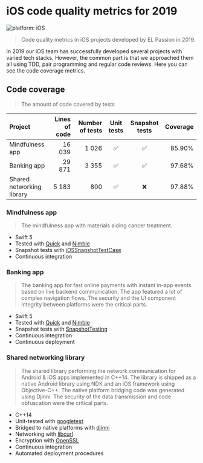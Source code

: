 # iOS code quality metrics for 2019

![platform: iOS](https://img.shields.io/badge/platform-iOS-blue.svg)

> Code quality metrics in iOS projects developed by EL Passion in 2019.

In 2019 our iOS team has successfully developed several projects with varied tech stacks. However, the common part is that we approached them all using TDD, pair programming and regular code reviews. Here you can see the code coverage metrics.

## Code coverage

> The amount of code covered by tests

|Project|Lines of code|Number of tests|Unit tests|Snapshot tests|Coverage|
|:-|-:|-:|:-:|:-:|-:|
|Mindfulness app|16 039|1 026|✅|✅|85.90%|
|Banking app|29 871|3 355|✅|✅|97.68%|
|Shared networking library|5 183|800|✅|❌|97.88%|

### Mindfulness app

> The mindfulness app with materials aiding cancer treatment. 

* Swift 5
* Tested with [Quick](https://github.com/Quick/Quick) and [Nimble](https://github.com/Quick/Nimble)
* Snapshot tests with [iOSSnapshotTestCase](https://github.com/uber/ios-snapshot-test-case)
* Continuous integration

### Banking app

> The banking app for fast online payments with instant in-app events based on live backend communication. 
> The app featured a lot of complex navigation flows.
> The security and the UI component integrity between platforms were the critical parts.

* Swift 5
* Tested with [Quick](https://github.com/Quick/Quick) and [Nimble](https://github.com/Quick/Nimble)
* Snapshot tests with [SnapshotTesting](https://github.com/pointfreeco/swift-snapshot-testing)
* Continuous integration
* Continuous deployment

### Shared networking library

> The shared library performing the network communication for Android & iOS apps implemented in C++14.
> The library is shipped as a native Android library using NDK and an iOS framework using Objective-C++.
> The native platform bridging code was generated using Djinni.
> The security of the data transmission and code obfuscation were the critical parts.

* C++14
* Unit-tested with [googletest](https://github.com/google/googletest)
* Bridged to native platforms with [djinni](https://github.com/dropbox/djinni)
* Networking with [libcurl](https://curl.haxx.se/libcurl/)
* Encryption with [OpenSSL](https://www.openssl.org/)
* Continuous integration
* Automated deployment procedures 

